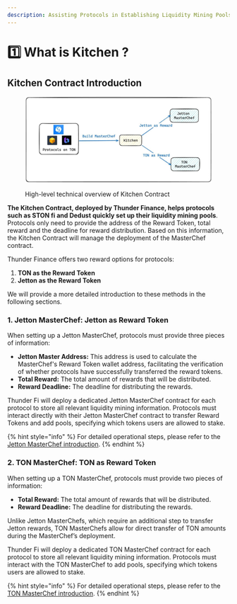 ```yaml
---
description: Assisting Protocols in Establishing Liquidity Mining Pools
---
```


# 1️⃣ What is Kitchen ?

## **Kitchen Contract Introduction**

<figure><img src="../../.gitbook/assets/kitchenarch.jpg" alt=""><figcaption><p>High-level technical overview of Kitchen Contract</p></figcaption></figure>

**The Kitchen Contract, deployed by Thunder Finance, helps protocols such as STON fi and Dedust quickly set up their liquidity mining pools**. Protocols only need to provide the address of the Reward Token, total reward and the deadline for reward distribution. Based on this information, the Kitchen Contract will manage the deployment of the MasterChef contract.

Thunder Finance offers two reward options for protocols:

1. **TON as the Reward Token**
2. **Jetton as the Reward Token**

We will provide a more detailed introduction to these methods in the following sections.

### **1. Jetton MasterChef: Jetton as Reward Token**

When setting up a Jetton MasterChef, protocols must provide three pieces of information:

* **Jetton Master Address:** This address is used to calculate the MasterChef's Reward Token wallet address, facilitating the verification of whether protocols have successfully transferred the reward tokens.
* **Total Reward:** The total amount of rewards that will be distributed.
* **Reward Deadline:** The deadline for distributing the rewards.

Thunder Fi will deploy a dedicated Jetton MasterChef contract for each protocol to store all relevant liquidity mining information. Protocols must interact directly with their Jetton MasterChef contract to transfer Reward Tokens and add pools, specifying which tokens users are allowed to stake.

{% hint style="info" %}
For detailed operational steps, please refer to the [Jetton MasterChef introduction](what-is-masterchef.md#jetton-masterchef-for-protocols).
{% endhint %}

### **2. TON MasterChef: TON as Reward Token**

When setting up a TON MasterChef, protocols must provide two pieces of information:

* **Total Reward:** The total amount of rewards that will be distributed.
* **Reward Deadline:** The deadline for distributing the rewards.

Unlike Jetton MasterChefs, which require an additional step to transfer Jetton rewards, TON MasterChefs allow for direct transfer of TON amounts during the MasterChef’s deployment.

Thunder Fi will deploy a dedicated TON MasterChef contract for each protocol to store all relevant liquidity mining information. Protocols must interact with the TON MasterChef to add pools, specifying which tokens users are allowed to stake.

{% hint style="info" %}
For detailed operational steps, please refer to the [TON MasterChef introduction](what-is-masterchef.md#ton-masterchef-for-protocols).
{% endhint %}
